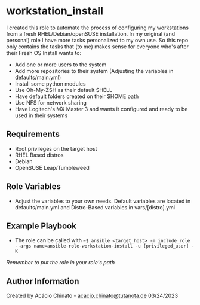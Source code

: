 workstation_install
=========

I created this role to automate the process of configuring my workstations from a fresh RHEL/Debian/openSUSE installation. In my original (and personal) role I have more tasks personalized to my own use. So this repo only contains the tasks that (to me) makes sense for everyone who's after their Fresh OS Install wants to:

- Add one or more users to the system
- Add more repositories to their system (Adjusting the variables in defaults/main.yml)
- Install some python modules
- Use Oh-My-ZSH as their default SHELL
- Have default folders created on their $HOME path
- Use NFS for network sharing
- Have Logitech's MX Master 3 and wants it configured and ready to be used in their systems

Requirements
------------

- Root privileges on the target host
- RHEL Based distros
- Debian
- OpenSUSE Leap/Tumbleweed

Role Variables
------------
- Adjust the variables to your own needs. Default variables are located in defaults/main.yml and Distro-Based variables in vars/[distro].yml

Example Playbook
------------

- The role can be called with `~$ ansible <target_host> -m include_role --args name=ansible-role-workstation-install -u [privileged_user] -K`

*Remember to put the role in your role's path*

Author Information
------------
Created by Acácio Chinato - acacio.chinato@tutanota.de
03/24/2023

